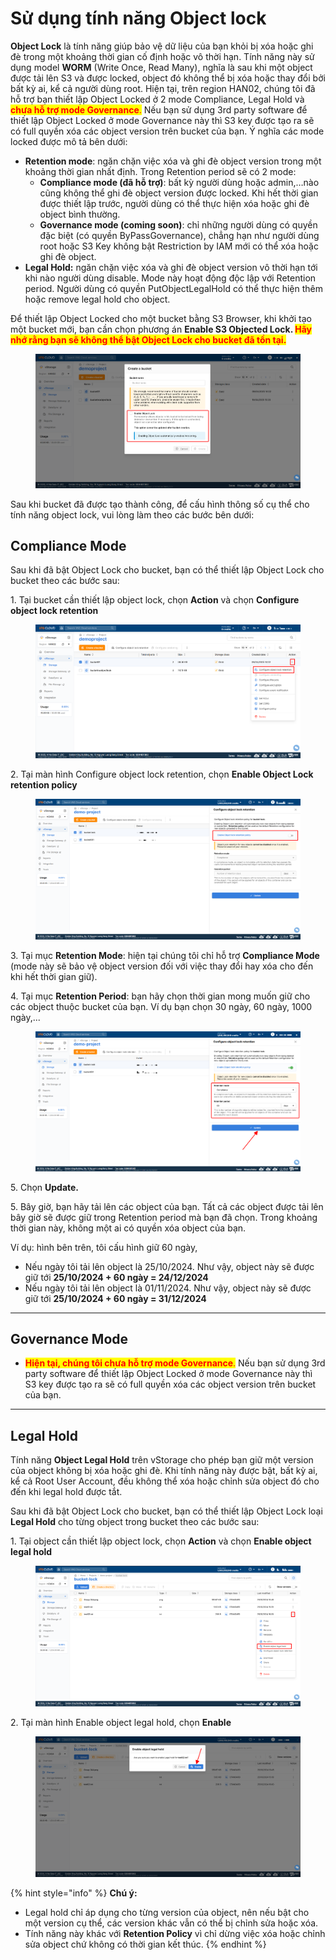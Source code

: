 # Sử dụng tính năng Object lock

**Object Lock** là tính năng giúp bảo vệ dữ liệu của bạn khỏi bị xóa hoặc ghi đè trong một khoảng thời gian cố định hoặc vô thời hạn. Tính năng này sử dụng model **WORM** (Write Once, Read Many), nghĩa là sau khi một object được tải lên S3 và được locked, object đó không thể bị xóa hoặc thay đổi bởi bất kỳ ai, kể cả người dùng root. Hiện tại, trên region HAN02, chúng tôi đã hỗ trợ bạn thiết lập Object Locked ở 2 mode Compliance, Legal Hold và <mark style="color:red;">**chưa hỗ trợ mode Governance**</mark><mark style="color:red;">.</mark> Nếu bạn sử dụng 3rd party software để thiết lập Object Locked ở mode Governance này thì S3 key được tạo ra sẽ có full quyền xóa các object version trên bucket của bạn. Ý nghĩa các mode locked được mô tả bên dưới:&#x20;

* **Retention mode**: ngăn chặn việc xóa và ghi đè object version trong một khoảng thời gian nhất định. Trong Retention period sẽ có 2 mode:
  * **Compliance mode (đã hỗ trợ)**: bất kỳ người dùng hoặc admin,…nào cũng không thể ghi đè object version được locked. Khi hết thời gian được thiết lập trước, người dùng có thể thực hiện xóa hoặc ghi đè object bình thường.
  * **Governance mode (coming soon)**: chỉ những người dùng có quyền đặc biệt (có quyền ByPassGovernance), chẳng hạn như người dùng root hoặc S3 Key không bật Restriction by IAM mới có thể xóa hoặc ghi đè object.
* **Legal Hold:** ngăn chặn việc xóa và ghi đè object version vô thời hạn tới khi nào người dùng disable. Mode này hoạt động độc lập với Retention period. Người dùng có quyền PutObjectLegalHold có thể thực hiện thêm hoặc remove legal hold cho object.

Để thiết lập Object Locked cho một bucket bằng S3 Browser, khi khởi tạo một bucket mới, bạn cần chọn phương án **Enable S3 Objected Lock.&#x20;**<mark style="color:red;">**Hãy nhớ rằng bạn sẽ không thể bật Object Lock cho bucket đã tồn tại.**</mark>

<figure><img src="../../../../../../.gitbook/assets/image (1005).png" alt=""><figcaption></figcaption></figure>

Sau khi bucket đã được tạo thành công, để cấu hình thông số cụ thể cho tính năng object lock, vui lòng làm theo các bước bên dưới:&#x20;

## Compliance Mode

Sau khi đã bật Object Lock cho bucket, bạn có thể thiết lập Object Lock cho bucket theo các bước sau:&#x20;

1\. Tại bucket cần thiết lập object lock, chọn **Action** và chọn **Configure object lock retention**

<figure><img src="../../../../../../.gitbook/assets/image (1006).png" alt=""><figcaption></figcaption></figure>

2\. Tại màn hình Configure object lock retention, chọn **Enable Object Lock retention policy**

<figure><img src="../../../../../../.gitbook/assets/image (803).png" alt=""><figcaption></figcaption></figure>

3\. Tại mục **Retention Mode**: hiện tại chúng tôi chỉ hỗ trợ **Compliance Mode** (mode này sẽ bảo vệ object version đối với việc thay đổi hay xóa cho đến khi hết thời gian giữ).

4\. Tại mục **Retention Period**: bạn hãy chọn thời gian mong muốn giữ cho các object thuộc bucket của bạn. Ví dụ bạn chọn 30 ngày, 60 ngày, 1000 ngày,...

<figure><img src="../../../../../../.gitbook/assets/image (804).png" alt=""><figcaption></figcaption></figure>

5\. Chọn **Update.**

5\. Bây giờ, bạn hãy tải lên các object của bạn. Tất cả các object được tải lên bây giờ sẽ được giữ trong Retention period mà bạn đã chọn. Trong khoảng thời gian này, không một ai có quyền xóa object của bạn.

Ví dụ: hình bên trên, tôi cấu hình giữ 60 ngày,&#x20;

* Nếu ngày tôi tải lên object là 25/10/2024. Như vậy, object này sẽ được giữ tới **25/10/2024 + 60 ngày = 24/12/2024**
* Nếu ngày tôi tải lên object là 01/11/2024. Như vậy, object này sẽ được giữ tới **25/10/2024 + 60 ngày = 31/12/2024**

***

## Governance Mode

* <mark style="color:red;">**Hiện tại, chúng tôi chưa hỗ trợ mode Governance**</mark><mark style="color:red;">.</mark> Nếu bạn sử dụng 3rd party software để thiết lập Object Locked ở mode Governance này thì S3 key được tạo ra sẽ có full quyền xóa các object version trên bucket của bạn.&#x20;

***

## **Legal Hold**

Tính năng **Object Legal Hold** trên vStorage cho phép bạn giữ một version của object không bị xóa hoặc ghi đè. Khi tính năng này được bật, bất kỳ ai, kể cả Root User Account, đều không thể xóa hoặc chỉnh sửa object đó cho đến khi legal hold được tắt.

Sau khi đã bật Object Lock cho bucket, bạn có thể thiết lập Object Lock loại **Legal Hold** cho từng object trong bucket theo các bước sau:&#x20;

1\. Tại object cần thiết lập object lock, chọn **Action** và chọn **Enable object legal hold**

<figure><img src="../../../../../../.gitbook/assets/image (805).png" alt=""><figcaption></figcaption></figure>

2\. Tại màn hình Enable object legal hold, chọn **Enable**

<figure><img src="../../../../../../.gitbook/assets/image (806).png" alt=""><figcaption></figcaption></figure>

{% hint style="info" %}
**Chú ý:**

* Legal hold chỉ áp dụng cho từng version của object, nên nếu bật cho một version cụ thể, các version khác vẫn có thể bị chỉnh sửa hoặc xóa.
* Tính năng này khác với **Retention Policy** vì chỉ dừng việc xóa hoặc chỉnh sửa object chứ không có thời gian kết thúc.
{% endhint %}

